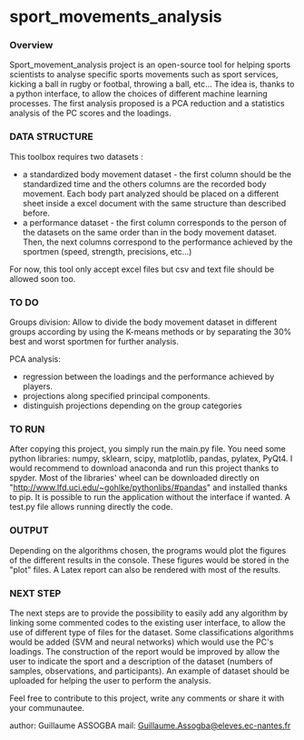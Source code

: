 # sport_movements_analysis

### Overview

Sport_movement_analysis project is an open-source tool for helping sports scientists to analyse specific sports movements such as sport services, kicking a ball in rugby or footbal, throwing a ball, etc... The idea is, thanks to a python interface, to allow the choices of different machine learning processes. The first analysis proposed is a PCA reduction and a statistics analysis of the PC scores and the loadings.

### DATA STRUCTURE

This toolbox requires two datasets :
  - a standardized body movement dataset - the first column should be the standardized time and the others columns are the recorded body movement. Each body part analyzed should be placed on a different sheet inside a excel document with the same structure than described before.
  - a performance dataset - the first column corresponds to the person of the datasets on the same order than in the body movement dataset.  Then, the next columns correspond to the performance achieved by the sportmen (speed, strength, precisions, etc...)

For now, this tool only accept excel files but csv and text file should be allowed soon too.

### TO DO
Groups division:
Allow to divide the body movement dataset in different groups according by using the K-means methods or by separating the 30% best and worst sportmen for further analysis.

PCA analysis:
  - regression between the loadings and the performance achieved by players.
  - projections along specified principal components.
  - distinguish projections depending on the group categories
  
### TO RUN
After copying this project, you simply run the main.py file. You need some python libraries:
numpy, sklearn, scipy, matplotlib, pandas, pylatex, PyQt4.
I would recommend to download anaconda and run this project thanks to spyder. Most of the libraries' wheel can be downloaded directly on "http://www.lfd.uci.edu/~gohlke/pythonlibs/#pandas" and installed thanks to pip. 
It is possible to run the application without the interface if wanted. A test.py file allows running directly the code.

### OUTPUT
Depending on the algorithms chosen, the programs would plot the figures of the different results in the console. These figures would be stored in the "plot" files. A Latex report can also be rendered with most of the results.

### NEXT STEP

The next steps are to provide the possibility to easily add any algorithm by linking some commented codes to the existing user interface, to allow the use of different type of files for the dataset. Some classifications algorithms would be added (SVM and neural networks) which would use the PC's loadings. The construction of the report would be improved by allow the user to indicate the sport and a description of the dataset (numbers of samples, observations, and participants). An example of dataset should be uploaded for helping the user to perform the analysis.

Feel free to contribute to this project, write any comments or share it with your communautee.

author: Guillaume ASSOGBA
mail: Guillaume.Assogba@eleves.ec-nantes.fr
